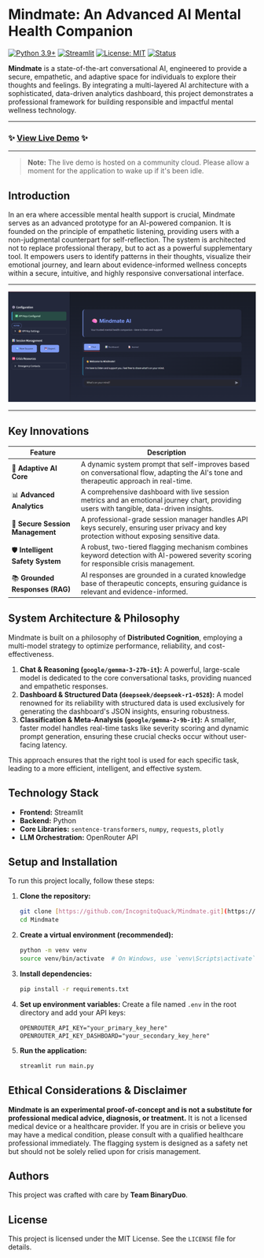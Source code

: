# Mindmate: An Advanced AI Mental Health Companion

[![Python 3.9+](https://img.shields.io/badge/python-3.9+-blue.svg?style=for-the-badge&logo=python)](https://www.python.org/downloads/)
[![Streamlit](https://img.shields.io/badge/Streamlit-1.37.0-red.svg?style=for-the-badge&logo=streamlit)](https://streamlit.io)
[![License: MIT](https://img.shields.io/badge/License-MIT-yellow.svg?style=for-the-badge)](https://opensource.org/licenses/MIT)
[![Status](https://img.shields.io/badge/status-active-success.svg?style=for-the-badge)]()

**Mindmate** is a state-of-the-art conversational AI, engineered to provide a secure, empathetic, and adaptive space for individuals to explore their thoughts and feelings. By integrating a multi-layered AI architecture with a sophisticated, data-driven analytics dashboard, this project demonstrates a professional framework for building responsible and impactful mental wellness technology.

---

### ✨ **[View Live Demo](https://mindmate-5shyhgumxj6dqkczgmb3kt.streamlit.app/)** ✨

---

> **Note:** The live demo is hosted on a community cloud. Please allow a moment for the application to wake up if it's been idle.

## Introduction

In an era where accessible mental health support is crucial, Mindmate serves as an advanced prototype for an AI-powered companion. It is founded on the principle of empathetic listening, providing users with a non-judgmental counterpart for self-reflection. The system is architected not to replace professional therapy, but to act as a powerful supplementary tool. It empowers users to identify patterns in their thoughts, visualize their emotional journey, and learn about evidence-informed wellness concepts within a secure, intuitive, and highly responsive conversational interface.

---

<!-- For a professional touch, replace this comment with a high-quality screenshot of the application's dashboard and chat interface. -->
![Mindmate Application Screenshot](https://github.com/IncognitoQuack/Mindmate/blob/main/demo.png) 

---

## Key Innovations

| Feature                        | Description                                                                                                                              |
| ------------------------------ | ---------------------------------------------------------------------------------------------------------------------------------------- |
| 🧠 **Adaptive AI Core** | A dynamic system prompt that self-improves based on conversational flow, adapting the AI's tone and therapeutic approach in real-time.     |
| 📊 **Advanced Analytics** | A comprehensive dashboard with live session metrics and an emotional journey chart, providing users with tangible, data-driven insights. |
| 🔐 **Secure Session Management** | A professional-grade session manager handles API keys securely, ensuring user privacy and key protection without exposing sensitive data. |
| 🛡️ **Intelligent Safety System** | A robust, two-tiered flagging mechanism combines keyword detection with AI-powered severity scoring for responsible crisis management.   |
| 📚 **Grounded Responses (RAG)** | AI responses are grounded in a curated knowledge base of therapeutic concepts, ensuring guidance is relevant and evidence-informed.      |

## System Architecture & Philosophy

Mindmate is built on a philosophy of **Distributed Cognition**, employing a multi-model strategy to optimize performance, reliability, and cost-effectiveness.

1.  **Chat & Reasoning (`google/gemma-3-27b-it`):** A powerful, large-scale model is dedicated to the core conversational tasks, providing nuanced and empathetic responses.
2.  **Dashboard & Structured Data (`deepseek/deepseek-r1-0528`):** A model renowned for its reliability with structured data is used exclusively for generating the dashboard's JSON insights, ensuring robustness.
3.  **Classification & Meta-Analysis (`google/gemma-2-9b-it`):** A smaller, faster model handles real-time tasks like severity scoring and dynamic prompt generation, ensuring these crucial checks occur without user-facing latency.

This approach ensures that the right tool is used for each specific task, leading to a more efficient, intelligent, and effective system.

## Technology Stack

* **Frontend:** Streamlit
* **Backend:** Python
* **Core Libraries:** `sentence-transformers`, `numpy`, `requests`, `plotly`
* **LLM Orchestration:** OpenRouter API

## Setup and Installation

To run this project locally, follow these steps:

1.  **Clone the repository:**
    ```bash
    git clone [https://github.com/IncognitoQuack/Mindmate.git](https://github.com/IncognitoQuack/Mindmate.git)
    cd Mindmate
    ```

2.  **Create a virtual environment (recommended):**
    ```bash
    python -m venv venv
    source venv/bin/activate  # On Windows, use `venv\Scripts\activate`
    ```

3.  **Install dependencies:**
    ```bash
    pip install -r requirements.txt
    ```

4.  **Set up environment variables:**
    Create a file named `.env` in the root directory and add your API keys:
    ```
    OPENROUTER_API_KEY="your_primary_key_here"
    OPENROUTER_API_KEY_DASHBOARD="your_secondary_key_here"
    ```

5.  **Run the application:**
    ```bash
    streamlit run main.py
    ```

## Ethical Considerations & Disclaimer

**Mindmate is an experimental proof-of-concept and is not a substitute for professional medical advice, diagnosis, or treatment.** It is not a licensed medical device or a healthcare provider. If you are in crisis or believe you may have a medical condition, please consult with a qualified healthcare professional immediately. The flagging system is designed as a safety net but should not be solely relied upon for crisis management.

## Authors

This project was crafted with care by **Team BinaryDuo**.

## License

This project is licensed under the MIT License. See the `LICENSE` file for details.
